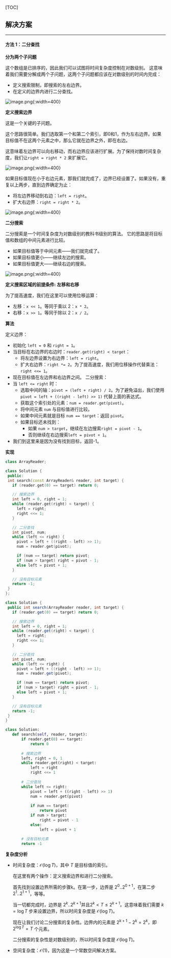 [TOC]

## 解决方案

---

#### 方法 1：二分查找

 **分为两个子问题**

 这个数组是已排序的，因此我们可以试图将时间复杂度控制在对数级别。 这意味着我们需要分解成两个子问题，这两个子问题都应该在对数级别的时间内完成：

- 定义搜索限制，即搜索的左右边界。
- 在定义的边界内进行二分查找。

 ![image.png](https://pic.leetcode.cn/1692081379-HGdXwz-image.png){:width=400}

 **定义搜索边界**

 这是一个关键的子问题。

 这个思路很简单。我们选取第一个和第二个索引，即0和1，作为左右边界。如果目标值不在这两个元素之中，那么它就在边界之外，即在右边。

 这意味着左边界可以向右移动，而右边界应该进行扩展。为了保持对数时间复杂度，我们让`right = right * 2` 来扩展它。

 ![image.png](https://pic.leetcode.cn/1692081708-meOpnt-image.png){:width=400}

 如果目标值现在小于右边元素，那我们就完成了，边界已经设置了。如果没有，重复以上两步，直到边界确定为止：

- 将左边界移动到右边：`left = right`。
- 扩大右边界：`right = right * 2`。

 ![image.png](https://pic.leetcode.cn/1692081827-lUBdah-image.png){:width=400}

 **二分搜索**

 二分搜索是一个时间复杂度为对数级别的教科书级别的算法。 
 它的思路是将目标值和数组的中间元素进行比较。

- 如果目标值等于中间元素——我们就完成了。
- 如果目标值更小——继续左边的搜索。
- 如果目标值更大——继续右边的搜索。

 ![image.png](https://pic.leetcode.cn/1692081936-WGdXKu-image.png){:width=400}

 **定义搜索区域的前提条件: 左移和右移**

 为了提高速度，我们在这里可以使用位移运算：

- 左移：`x << 1`。等同于乘以 2：`x * 2`。
- 右移：`x >> 1`。等同于除以 2：`x / 2`。

 **算法**

 定义边界：

- 初始化 `left = 0` 和 `right = 1`。
- 当目标在右边界的右边时：`reader.get(right) < target`：
  - 将左边界设置为右边界：`left = right`。
  - 扩大右边界：`right *= 2`。为了提高速度，我们用位移操作代替乘法：`right <<= 1`。 
- 现在目标值在左边界和右边界之间。
 二分搜索：
- 当 `left <= right` 时：
  - 选取中间的轴：`pivot = (left + right) / 2`。为了避免溢出，我们使用 `pivot = left + ((right - left) >> 1)` 代替上面的表达式。
  - 获取这个索引处的元素：`num = reader.get(pivot)`。
  - 将中间元素 `num` 与目标值进行比较。
  - 如果中间元素就是目标 `num == target`：返回 `pivot`。
  - 如果目标还未找到：
    - 如果 `num > target`，继续在左边搜索`right = pivot - 1`。
    - 否则继续在右边搜索`left = pivot + 1`。
- 我们到这里来是因为没有找到目标，返回-1。  

 **实现**

 ```C++ [slu1]
 class ArrayReader;

class Solution {
  public:
  int search(const ArrayReader& reader, int target) {
    if (reader.get(0) == target) return 0;

    // 搜索边界
    int left = 0, right = 1;
    while (reader.get(right) < target) {
      left = right;
      right <<= 1;
    }

    // 二分查找
    int pivot, num;
    while (left <= right) {
      pivot = left + ((right - left) >> 1);
      num = reader.get(pivot);

      if (num == target) return pivot;
      if (num > target) right = pivot - 1;
      else left = pivot + 1;
    }

    // 没有目标元素
    return -1;
  }
};
 ```

 ```Java [slu1]
 class Solution {
  public int search(ArrayReader reader, int target) {
    if (reader.get(0) == target) return 0;

    // 搜索边界
    int left = 0, right = 1;
    while (reader.get(right) < target) {
      left = right;
      right <<= 1;
    }

    // 二分查找
    int pivot, num;
    while (left <= right) {
      pivot = left + ((right - left) >> 1);
      num = reader.get(pivot);

      if (num == target) return pivot;
      if (num > target) right = pivot - 1;
      else left = pivot + 1;
    }

    // 没有目标元素
    return -1;
  }
}
 ```

 ```Python [slu1]
 class Solution:
    def search(self, reader, target):
        if reader.get(0) == target:
            return 0
        
        # 搜索边界
        left, right = 0, 1
        while reader.get(right) < target:
            left = right
            right <<= 1
        
        # 二分查找
        while left <= right:
            pivot = left + ((right - left) >> 1)
            num = reader.get(pivot)
            
            if num == target:
                return pivot
            if num > target:
                right = pivot - 1
            else:
                left = pivot + 1
        
        # 没有目标元素
        return -1
 ```

 **复杂度分析**

* 时间复杂度：$\mathcal{O}(\log T)$，其中 $T$ 是目标值的索引。

   在这里有两个操作：定义搜索边界和进行二分搜索。

   首先找到设置边界所需的步骤k。在第一步，边界是  $2^0 .. 2^{0 + 1}$，在第二步 $2^1 .. 2^{1 + 1}$，等等。
   
   当一切都完成时，边界是 $2^k .. 2^{k + 1}$并且$2^k < T \le 2^{k + 1}$。这意味着我们需要 $k = \log T$ 步来设置边界，所以时间复杂度是 $\mathcal{O}(\log T)$。
   
   现在让我们讨论二分搜索的复杂性。边界内的元素是 $2^{k + 1} - 2^k = 2^k$，即 $2^{\log T} = T$ 个元素。
   
   二分搜索的复杂性是对数级别的，所以时间复杂度是 $\mathcal{O}(\log T)$。
 * 空间复杂度：$\mathcal{O}(1)$，因为这是一个常数空间解决方案。